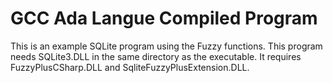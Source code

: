 # GCC Ada Langue Compiled Program
This is an example SQLite program using the Fuzzy functions.
This program needs SQLite3.DLL in the same directory as the executable.
It requires FuzzyPlusCSharp.DLL and SqliteFuzzyPlusExtension.DLL.

